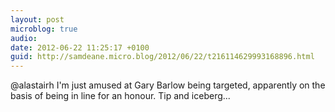 ```yaml
---
layout: post
microblog: true
audio: 
date: 2012-06-22 11:25:17 +0100
guid: http://samdeane.micro.blog/2012/06/22/t216114629993168896.html
---
```

@alastairh I'm just amused at Gary Barlow being targeted, apparently on the basis of being in line for an honour. Tip and iceberg...
